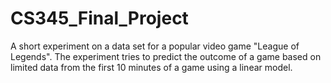# CS345_Final_Project
A short experiment on a data set for a popular video game "League of Legends". The experiment tries to predict the outcome of a game based on limited data from the first 10 minutes of a game using a linear model.
